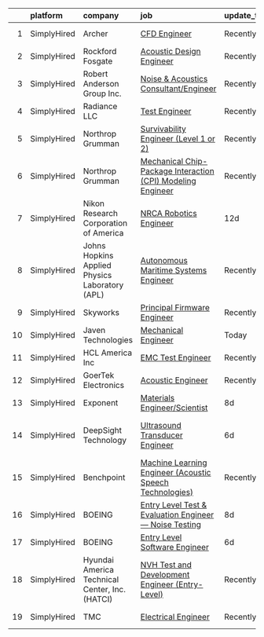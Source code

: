 

|    | platform    | company                                        | job                                                                                                                                                                       | update_time   | location                     |
|---:|:------------|:-----------------------------------------------|:--------------------------------------------------------------------------------------------------------------------------------------------------------------------------|:--------------|:-----------------------------|
|  1 | SimplyHired | Archer                                         | [CFD Engineer](https://www.simplyhired.com/job/dr7MekdYT7ABw80Ve_0xitFp-SqHgj6yo8LNOnhbdJ2POjU92lscRg?q=acoustic+engineer)                                                | Recently      | San Jose, CA                 |
|  2 | SimplyHired | Rockford Fosgate                               | [Acoustic Design Engineer](https://www.simplyhired.com/job/SD7WGheU6u4QKE4RNnOUyGEYqSzuMNGOEALp8R8aHjss43-57y_jQQ?q=acoustic+engineer)                                    | Recently      | Tempe, AZ                    |
|  3 | SimplyHired | Robert Anderson Group Inc.                     | [Noise & Acoustics Consultant/Engineer](https://www.simplyhired.com/job/3RQyZ2epzGM_J7msygI1rKSrCCt5vftupBGmy5O7vl85YaWUn7J1Hw?q=acoustic+engineer)                       | Recently      | Dearborn, MI                 |
|  4 | SimplyHired | Radiance LLC                                   | [Test Engineer](https://www.simplyhired.com/job/1DemC4k2V-Grizc5on0z6Xpvx5n77Bk6EkFuFscTwJRLira8GOgqMA?q=acoustic+engineer)                                               | Recently      | Fremont, CA                  |
|  5 | SimplyHired | Northrop Grumman                               | [Survivability Engineer (Level 1 or 2)](https://www.simplyhired.com/job/_xW4fMDzd_6hHOgbxuz5vSUFHzHieLNuXFKH2JUlS3evYq5ApiwgJQ?q=acoustic+engineer)                       | Recently      | San Diego, CA                |
|  6 | SimplyHired | Northrop Grumman                               | [Mechanical Chip-Package Interaction (CPI) Modeling Engineer](https://www.simplyhired.com/job/TvVMbXhSfWhmEcbFmK9LLXIkdpMmQzbQfp5c-cnj-DCa3Skl2vSHfQ?q=acoustic+engineer) | Recently      | Virginia                     |
|  7 | SimplyHired | Nikon Research Corporation of America          | [NRCA Robotics Engineer](https://www.simplyhired.com/job/WJMEC5C8OTCc9wtpeLTz8XEA0wKvncBMuLpORG7vIwsUh9t4wYs0JA?q=acoustic+engineer)                                      | 12d           | Belmont, CA                  |
|  8 | SimplyHired | Johns Hopkins Applied Physics Laboratory (APL) | [Autonomous Maritime Systems Engineer](https://www.simplyhired.com/job/IO7d8JDKiWfladZijFBmYjwxYdrp0-BKNGpqFHgM5OsSHGLXO8eo7Q?q=acoustic+engineer)                        | Recently      | Laurel, MD                   |
|  9 | SimplyHired | Skyworks                                       | [Principal Firmware Engineer](https://www.simplyhired.com/job/ZGlJGgEgywlKI9KZFnMzrsJKBwbi8vIqGipIJMflK1he7lo7hOi6Tg?q=acoustic+engineer)                                 | Recently      | Beaverton, OR                |
| 10 | SimplyHired | Javen Technologies                             | [Mechanical Engineer](https://www.simplyhired.com/job/4wVbquUivsEcJN1PZkaLrZ94z9H1fgb9d8PLhBtM9qboOxVYeiIrKw?q=acoustic+engineer)                                         | Today         | Stoughton, WI                |
| 11 | SimplyHired | HCL America Inc                                | [EMC Test Engineer](https://www.simplyhired.com/job/ws4ggKdQPOrUIDgNsijdefZijN9qBpoUZBONpNEHi0uKA9bgw0l7dg?q=acoustic+engineer)                                           | Recently      | Pleasanton, CA               |
| 12 | SimplyHired | GoerTek Electronics                            | [Acoustic Engineer](https://www.simplyhired.com/job/6PCRn1TvdVHUtgaBVR0h94emv2uxOzR_4uSK_IuRvsCPjwVVty_QTg?q=acoustic+engineer)                                           | Recently      | Santa Clara, CA              |
| 13 | SimplyHired | Exponent                                       | [Materials Engineer/Scientist](https://www.simplyhired.com/job/Nd00ZSagXJbZNBSY-tTdyC7bElLD5iBxOw07IKjI_trWC7iWKpqSLw?q=acoustic+engineer)                                | 8d            | Menlo Park, CA               |
| 14 | SimplyHired | DeepSight Technology                           | [Ultrasound Transducer Engineer](https://www.simplyhired.com/job/4N0J3_MJLaxe7RXOA95cwd5JV-8qGTJcst6EjOBlvo-3h2023YXFVw?q=acoustic+engineer)                              | 6d            | Santa Clara, CA +8 locations |
| 15 | SimplyHired | Benchpoint                                     | [Machine Learning Engineer (Acoustic Speech Technologies)](https://www.simplyhired.com/job/WN2les8glfJ7AlLtOUbvi8kKBo-Wq94FBAFbTFPVVkA9OBBnxZF2pQ?q=acoustic+engineer)    | Recently      | Remote                       |
| 16 | SimplyHired | BOEING                                         | [Entry Level Test & Evaluation Engineer — Noise Testing](https://www.simplyhired.com/job/iodv_WV5gyYXKOg_dKkGmyeKle_Loc6H7-kFb8ql6AU9ev2CBNqSmA?q=acoustic+engineer)      | 8d            | Tukwila, WA                  |
| 17 | SimplyHired | BOEING                                         | [Entry Level Software Engineer](https://www.simplyhired.com/job/RAwOrvkq_yJoY7SijwtMGBmNcmp248At8jobzffEYBk8lRBT4ssnZA?q=acoustic+engineer)                               | 6d            | Seattle, WA                  |
| 18 | SimplyHired | Hyundai America Technical Center, Inc. (HATCI) | [NVH Test and Development Engineer (Entry-Level)](https://www.simplyhired.com/job/m7FilndY3k7GfycmrY8pUuKoaBXtAW_n_oB1z3XzQKutlaFAFqgdCg?q=acoustic+engineer)             | Recently      | Irvine, CA                   |
| 19 | SimplyHired | TMC                                            | [Electrical Engineer](https://www.simplyhired.com/job/kYWUIHnZlDUAUIet9CP1g99O0ppO9hFJ7NNs-672fes2w-XWKQvbFA?q=acoustic+engineer)                                         | Recently      | Peabody, MA                  |